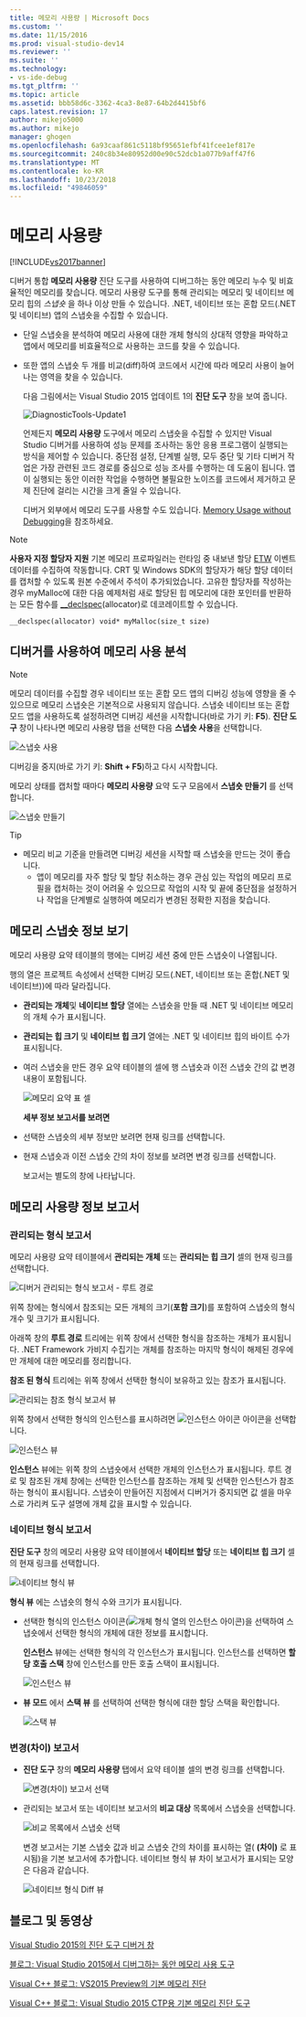 ```yaml
---
title: 메모리 사용량 | Microsoft Docs
ms.custom: ''
ms.date: 11/15/2016
ms.prod: visual-studio-dev14
ms.reviewer: ''
ms.suite: ''
ms.technology:
- vs-ide-debug
ms.tgt_pltfrm: ''
ms.topic: article
ms.assetid: bbb58d6c-3362-4ca3-8e87-64b2d4415bf6
caps.latest.revision: 17
author: mikejo5000
ms.author: mikejo
manager: ghogen
ms.openlocfilehash: 6a93caaf861c5118bf95651efbf41fcee1ef817e
ms.sourcegitcommit: 240c8b34e80952d00e90c52dcb1a077b9aff47f6
ms.translationtype: MT
ms.contentlocale: ko-KR
ms.lasthandoff: 10/23/2018
ms.locfileid: "49846059"
---
```

# <a name="memory-usage"></a>메모리 사용량
[!INCLUDE[vs2017banner](../includes/vs2017banner.md)]

디버거 통합 **메모리 사용량** 진단 도구를 사용하여 디버그하는 동안 메모리 누수 및 비효율적인 메모리를 찾습니다. 메모리 사용량 도구를 통해 관리되는 메모리 및 네이티브 메모리 힙의 *스냅숏* 을 하나 이상 만들 수 있습니다. .NET, 네이티브 또는 혼합 모드(.NET 및 네이티브) 앱의 스냅숏을 수집할 수 있습니다.  
  
- 단일 스냅숏을 분석하여 메모리 사용에 대한 개체 형식의 상대적 영향을 파악하고 앱에서 메모리를 비효율적으로 사용하는 코드를 찾을 수 있습니다.  
  
- 또한 앱의 스냅숏 두 개를 비교(diff)하여 코드에서 시간에 따라 메모리 사용이 늘어나는 영역을 찾을 수 있습니다.  
  
  다음 그림에서는 Visual Studio 2015 업데이트 1의 **진단 도구** 창을 보여 줍니다.  
  
  ![DiagnosticTools&#45;Update1](../profiling/media/diagnostictools-update1.png "DiagnosticTools-Update1")  
  
  언제든지 **메모리 사용량** 도구에서 메모리 스냅숏을 수집할 수 있지만 Visual Studio 디버거를 사용하여 성능 문제를 조사하는 동안 응용 프로그램이 실행되는 방식을 제어할 수 있습니다. 중단점 설정, 단계별 실행, 모두 중단 및 기타 디버거 작업은 가장 관련된 코드 경로를 중심으로 성능 조사를 수행하는 데 도움이 됩니다. 앱이 실행되는 동안 이러한 작업을 수행하면 불필요한 노이즈를 코드에서 제거하고 문제 진단에 걸리는 시간을 크게 줄일 수 있습니다.  
  
  디버거 외부에서 메모리 도구를 사용할 수도 있습니다. [Memory Usage without Debugging](http://msdn.microsoft.com/library/8883bc5f-df86-4f84-aa2b-a21150f499b0)을 참조하세요.  
  
> [!NOTE]
>  **사용자 지정 할당자 지원** 기본 메모리 프로파일러는 런타임 중 내보낸 할당 [ETW](https://msdn.microsoft.com/library/windows/desktop/bb968803\(v=vs.85\).aspx) 이벤트 데이터를 수집하여 작동합니다.  CRT 및 Windows SDK의 할당자가 해당 할당 데이터를 캡처할 수 있도록 원본 수준에서 주석이 추가되었습니다.  고유한 할당자를 작성하는 경우 myMalloc에 대한 다음 예제처럼 새로 할당된 힙 메모리에 대한 포인터를 반환하는 모든 함수를 [__declspec](http://msdn.microsoft.com/library/832db681-e8e1-41ca-b78c-cd9d265cdb87)(allocator)로 데코레이트할 수 있습니다.  
>   
>  `__declspec(allocator) void* myMalloc(size_t size)`  
  
## <a name="analyze-memory-use-with-the-debugger"></a>디버거를 사용하여 메모리 사용 분석  
  
> [!NOTE]
>  메모리 데이터를 수집할 경우 네이티브 또는 혼합 모드 앱의 디버깅 성능에 영향을 줄 수 있으므로 메모리 스냅숏은 기본적으로 사용되지 않습니다. 스냅숏 네이티브 또는 혼합 모드 앱을 사용하도록 설정하려면 디버깅 세션을 시작합니다(바로 가기 키: **F5**). **진단 도구** 창이 나타나면 메모리 사용량 탭을 선택한 다음 **스냅숏 사용**을 선택합니다.  
>   
>  ![스냅숏 사용](../profiling/media/dbgdiag-mem-mixedtoolbar-enablesnapshot.png "DBGDIAG_MEM_MixedToolbar_EnableSnapshot")  
>   
>  디버깅을 중지(바로 가기 키: **Shift + F5**)하고 다시 시작합니다.  
  
 메모리 상태를 캡처할 때마다 **메모리 사용량** 요약 도구 모음에서 **스냅숏 만들기** 를 선택합니다.  
  
 ![스냅숏 만들기](../profiling/media/dbgdiag-mem-mixedtoolbar-takesnapshot.png "DBGDIAG_MEM_MixedToolbar_TakeSnapshot")  
  
> [!TIP]
> - 메모리 비교 기준을 만들려면 디버깅 세션을 시작할 때 스냅숏을 만드는 것이 좋습니다.  
>   -   앱이 메모리를 자주 할당 및 할당 취소하는 경우 관심 있는 작업의 메모리 프로필을 캡처하는 것이 어려울 수 있으므로 작업의 시작 및 끝에 중단점을 설정하거나 작업을 단계별로 실행하여 메모리가 변경된 정확한 지점을 찾습니다.  
  
## <a name="viewing-memory-snapshot-details"></a>메모리 스냅숏 정보 보기  
 메모리 사용량 요약 테이블의 행에는 디버깅 세션 중에 만든 스냅숏이 나열됩니다.  
  
 행의 열은 프로젝트 속성에서 선택한 디버깅 모드(.NET, 네이티브 또는 혼합(.NET 및 네이티브))에 따라 달라집니다.  
  
- **관리되는 개체**및 **네이티브 할당** 열에는 스냅숏을 만들 때 .NET 및 네이티브 메모리의 개체 수가 표시됩니다.  
  
- **관리되는 힙 크기** 및 **네이티브 힙 크기** 열에는 .NET 및 네이티브 힙의 바이트 수가 표시됩니다.  
  
- 여러 스냅숏을 만든 경우 요약 테이블의 셀에 행 스냅숏과 이전 스냅숏 간의 값 변경 내용이 포함됩니다.  
  
   ![메모리 요약 표 셀](../profiling/media/dbgdiag-mem-summarytablecell.png "DBGDIAG_MEM_SummaryTableCell")  
  
  **세부 정보 보고서를 보려면**  
  
- 선택한 스냅숏의 세부 정보만 보려면 현재 링크를 선택합니다.  
  
- 현재 스냅숏과 이전 스냅숏 간의 차이 정보를 보려면 변경 링크를 선택합니다.  
  
  보고서는 별도의 창에 나타납니다.  
  
## <a name="memory-usage-details-reports"></a>메모리 사용량 정보 보고서  
  
### <a name="managed-types-reports"></a>관리되는 형식 보고서  
 메모리 사용량 요약 테이블에서 **관리되는 개체** 또는 **관리되는 힙 크기** 셀의 현재 링크를 선택합니다.  
  
 ![디버거 관리되는 형식 보고서 &#45; 루트 경로](../profiling/media/dbgdiag-mem-managedtypesreport-pathstoroot.png "DBGDIAG_MEM_ManagedTypesReport_PathsToRoot")  
  
 위쪽 창에는 형식에서 참조되는 모든 개체의 크기(**포함 크기**)를 포함하여 스냅숏의 형식 개수 및 크기가 표시됩니다.  
  
 아래쪽 창의 **루트 경로** 트리에는 위쪽 창에서 선택한 형식을 참조하는 개체가 표시됩니다. .NET Framework 가비지 수집기는 개체를 참조하는 마지막 형식이 해제된 경우에만 개체에 대한 메모리를 정리합니다.  
  
 **참조 된 형식** 트리에는 위쪽 창에서 선택한 형식이 보유하고 있는 참조가 표시됩니다.  
  
 ![관리되는 참조 형식 보고서 뷰](../profiling/media/dbgdiag-mem-managedtypesreport-referencedtypes.png "DBGDIAG_MEM_ManagedTypesReport_ReferencedTypes")  
  
 위쪽 창에서 선택한 형식의 인스턴스를 표시하려면 ![인스턴스 아이콘](../profiling/media/dbgdiag-mem-instanceicon.png "DBGDIAG_MEM_InstanceIcon") 아이콘을 선택합니다.  
  
 ![인스턴스 뷰](../profiling/media/dbgdiag-mem-managedtypesreport-instances.png "DBGDIAG_MEM_ManagedTypesReport_Instances")  
  
 **인스턴스** 뷰에는 위쪽 창의 스냅숏에서 선택한 개체의 인스턴스가 표시됩니다. 루트 경로 및 참조된 개체 창에는 선택한 인스턴스를 참조하는 개체 및 선택한 인스턴스가 참조하는 형식이 표시됩니다. 스냅숏이 만들어진 지점에서 디버거가 중지되면 값 셀을 마우스로 가리켜 도구 설명에 개체 값을 표시할 수 있습니다.  
  
### <a name="native-type-reports"></a>네이티브 형식 보고서  
 **진단 도구** 창의 메모리 사용량 요약 테이블에서 **네이티브 할당** 또는 **네이티브 힙 크기** 셀의 현재 링크를 선택합니다.  
  
 ![네이티브 형식 뷰](../profiling/media/dbgdiag-mem-native-typesview.png "DBGDIAG_MEM_Native_TypesView")  
  
 **형식 뷰** 에는 스냅숏의 형식 수와 크기가 표시됩니다.  
  
-   선택한 형식의 인스턴스 아이콘(![개체 형식 열의 인스턴스 아이콘](../misc/media/dbg-mma-instancesicon.png "DBG_MMA_InstancesIcon"))을 선택하여 스냅숏에서 선택한 형식의 개체에 대한 정보를 표시합니다.  
  
     **인스턴스** 뷰에는 선택한 형식의 각 인스턴스가 표시됩니다. 인스턴스를 선택하면 **할당 호출 스택** 창에 인스턴스를 만든 호출 스택이 표시됩니다.  
  
     ![인스턴스 뷰](../profiling/media/dbgdiag-mem-native-instances.png "DBGDIAG_MEM_Native_Instances")  
  
-   **뷰 모드** 에서 **스택 뷰** 를 선택하여 선택한 형식에 대한 할당 스택을 확인합니다.  
  
     ![스택 뷰](../profiling/media/dbgdiag-mem-native-stacksview.png "DBGDIAG_MEM_Native_Instances")  
  
### <a name="change-diff-reports"></a>변경(차이) 보고서  
  
- **진단 도구** 창의 **메모리 사용량** 탭에서 요약 테이블 셀의 변경 링크를 선택합니다.  
  
   ![변경&#40;차이&#41; 보고서 선택](../profiling/media/dbgdiag-mem-choosediffreport.png "DBGDIAG_MEM_ChooseDiffReport")  
  
- 관리되는 보고서 또는 네이티브 보고서의 **비교 대상** 목록에서 스냅숏을 선택합니다.  
  
   ![비교 목록에서 스냅숏 선택](../profiling/media/dbgdiag-mem-choosecompareto.png "DBGDIAG_MEM_ChooseCompareTo")  
  
  변경 보고서는 기본 스냅숏 값과 비교 스냅숏 간의 차이를 표시하는 열( **(차이)** 로 표시됨)을 기본 보고서에 추가합니다. 네이티브 형식 뷰 차이 보고서가 표시되는 모양은 다음과 같습니다.  
  
  ![네이티브 형식 Diff 뷰](../profiling/media/dbgdiag-mem-native-typesviewdiff.png "DBGDIAG_MEM_Native_TypesViewDiff")  
  
## <a name="blogs-and-videos"></a>블로그 및 동영상  
 [Visual Studio 2015의 진단 도구 디버거 창](http://blogs.msdn.com/b/visualstudioalm/archive/2015/01/16/diagnostic-tools-debugger-window-in-visual-studio-2015.aspx)  
  
 [블로그: Visual Studio 2015에서 디버그하는 동안 메모리 사용 도구](http://blogs.msdn.com/b/visualstudioalm/archive/2014/11/13/memory-usage-tool-while-debugging-in-visual-studio-2015.aspx)  
  
 [Visual C++ 블로그: VS2015 Preview의 기본 메모리 진단](http://blogs.msdn.com/b/vcblog/archive/2014/11/21/native-memory-diagnostics-in-vs2015-preview.aspx)  
  
 [Visual C++ 블로그: Visual Studio 2015 CTP용 기본 메모리 진단 도구](http://blogs.msdn.com/b/vcblog/archive/2014/06/04/native-memory-diagnostic-tools-for-visual-studio-14-ctp1.aspx)




